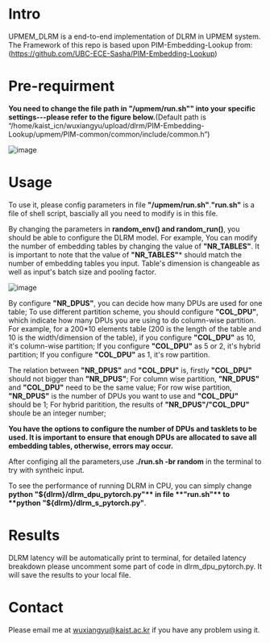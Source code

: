 # Intro

UPMEM_DLRM is a end-to-end implementation of DLRM in UPMEM system.
The Framework of this repo is based upon PIM-Embedding-Lookup from: (https://github.com/UBC-ECE-Sasha/PIM-Embedding-Lookup)

# Pre-requirment


**You need to change the file path in **"/upmem/run.sh"**" into your specific settings---please refer to the figure below.**(Default path is “/home/kaist_icn/wuxiangyu/upload/dlrm/PIM-Embedding-Lookup/upmem/PIM-common/common/include/common.h”)

![image](https://github.com/Wu0103/UPMEM-DLRM/assets/94586355/8badf847-01bd-4daa-b051-252971df53e5)

# Usage

To use it, please config parameters in file **"/upmem/run.sh"**.**"run.sh"** is a file of shell script, bascially all you need to modify is in this file.

By changing the parameters in **random_env() and random_run()**, you should be able to configure the DLRM model. For example, You can modify the number of embedding tables by changing the value of **"NR_TABLES"**. It is important to note that the value of **"NR_TABLES"*** should match the number of embedding tables you input. Table's dimension is changeable as well as input's batch size and pooling factor.

![image](https://github.com/Wu0103/UPMEM-DLRM/assets/94586355/2d38e5ed-bb2b-41ef-be68-99623df8a3f3)

By configure **"NR_DPUS"**, you can decide how many DPUs are used for one table; To use different partition scheme, you should configure **"COL_DPU"**, which indicate how many DPUs you are using to do column-wise partition. For example, for a 200*10 elements table (200 is the length of the table and 10 is the width/dimension of the table), if you configure **"COL_DPU"** as 10, it's column-wise partition; If you configure **"COL_DPU"** as 5 or 2, it's hybrid partition; If you configure **"COL_DPU"** as 1, it's row partition.

The relation between **"NR_DPUS"** and **"COL_DPU"** is, firstly **"COL_DPU"** should not bigger than **"NR_DPUS"**; For column wise partition, **"NR_DPUS"** and **"COL_DPU"** need to be the same value; For row wise partition, **"NR_DPUS"** is the number of DPUs you want to use and  **"COL_DPU"** should be 1; For hybrid paritition, the results of **"NR_DPUS"/"COL_DPU"** shoule be an integer number;


**You have the options to configure the number of DPUs and tasklets to be used. It is important to ensure that enough DPUs are allocated to save all embedding tables, otherwise, errors may occur.**

After configing all the parameters,use **./run.sh -br random** in the terminal to try with syntheic input.

To see the performance of running DLRM in CPU, you can simply change **python "${dlrm}/dlrm_dpu_pytorch.py"** in file **"run.sh"** to **python "${dlrm}/dlrm_s_pytorch.py"**.

# Results

DLRM latency will be automatically print to terminal, for detailed latency breakdown please uncomment some part of code in dlrm_dpu_pytorch.py. It will save the results to your local file.

# Contact

Please email me at wuxiangyu@kaist.ac.kr if you have any problem using it.
